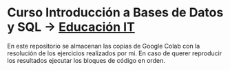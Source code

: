 # Curso Introducción a Bases de Datos y SQL -> [Educación IT](https://www.educacionit.com/curso-de-introduccion-sql)
En este repositorio se almacenan las copias de Google Colab con la resolución de los ejercicios realizados por mi. En caso de querer reproducir los resultados ejecutar los bloques de código en orden.
